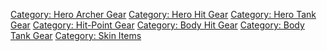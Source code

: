[Category: Hero Archer Gear](Category:_Hero_Archer_Gear "wikilink")
[Category: Hero Hit Gear](Category:_Hero_Hit_Gear "wikilink") [Category:
Hero Tank Gear](Category:_Hero_Tank_Gear "wikilink") [Category:
Hit-Point Gear](Category:_Hit-Point_Gear "wikilink") [Category: Body Hit
Gear](Category:_Body_Hit_Gear "wikilink") [Category: Body Tank
Gear](Category:_Body_Tank_Gear "wikilink") [Category: Skin
Items](Category:_Skin_Items "wikilink")
